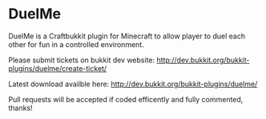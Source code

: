 DuelMe
======

DuelMe is a Craftbukkit plugin for Minecraft to allow player to duel each other for fun in a controlled environment.

Please submit tickets on bukkit dev website: http://dev.bukkit.org/bukkit-plugins/duelme/create-ticket/

Latest download availble here: http://dev.bukkit.org/bukkit-plugins/duelme/

Pull requests will be accepted if coded efficently and fully commented, thanks!

